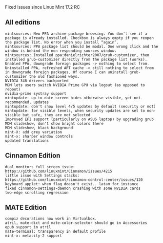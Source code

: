 Fixed Issues since Linux Mint 17.2 RC

All editions
------------
	mintsources: New PPA archive package browsing. You don’t see if a package is already installed. Checkbox is always empty if you reopen the package list. No error when you install “again”.
	mintsources: PPA package list should be modal. One wrong click and the window is behind the non responding sources window.
	mintsources: Installed ppa:danielrichter2007/grub-customizer, then installed grub-customizer directly from the package list (works). Unabled PPA, downgrade foreign packages -> nothing to select from. Uninstalled PPA, refreshed APT cache -> still nothing to select from in downgrade foreign packages. Of course I can uninstall grub-customizer the old fashioned ways.
	NVIDIA 346 drivers backported
	MDM lets users switch NVIDIA Prime GPU via logout (as opposed to reboot)
	nvidia-prime systray support
	mintupdate: up-to-date screen hides otherwise visible, yet not-recommended, updates
	mintupdate: don't show level 4/5 updates by default (security or not)
	mintupdate: for visible levels, when security updates are set to non-visible but safe, they are not selected
	Improved EFI support (particularly on ASUS laptop) by upgrading grub
	MDM slideshow, don't show bright colors there
	MDM slideshow, black background
	mint-X: add grey variation
	mint-x: sharper window controls
	updated translations

Cinnamon Edition
----------------
	dual monitors full screen issue: https://github.com/linuxmint/Cinnamon/issues/4215
	little issue with Settings stacks: https://github.com/linuxmint/cinnamon-control-center/issues/120
	keyboard applet: when flag doesn't exist.. latam for instance
	fixed cinnamon-settings-daemon crashing with some NVIDIA cards
	two-edge scrolling regression

MATE Edition
------------
	compiz decorations now work in Virtualbox.
	atril, mate-dict and mate-color-selector should go in Accessories
	epub support in atril
	mate-terminal: transparency in default profile
	mint-x: metacity-2 support

